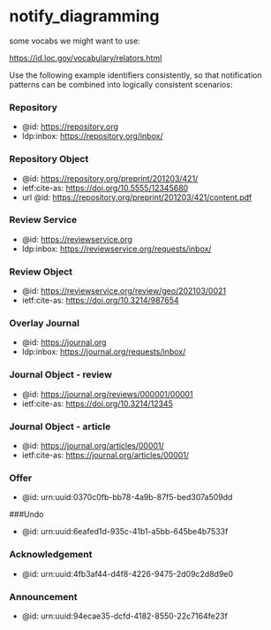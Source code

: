 # notify_diagramming

some vocabs we might want to use:

https://id.loc.gov/vocabulary/relators.html



Use the following example identifiers consistently, so that notification patterns can be combined into logically consistent scenarios:

### Repository
* @id: https://repository.org
* ldp:inbox: https://repository.org/inbox/

### Repository Object
* @id: https://repository.org/preprint/201203/421/
* ietf:cite-as: https://doi.org/10.5555/12345680
* url @id: https://repository.org/preprint/201203/421/content.pdf

### Review Service
* @id: https://reviewservice.org
* ldp:inbox: https://reviewservice.org/requests/inbox/

### Review Object
* @id: https://reviewservice.org/review/geo/202103/0021
* ietf:cite-as: https://doi.org/10.3214/987654

### Overlay Journal
* @id: https://journal.org
* ldp:inbox: https://journal.org/requests/inbox/

### Journal Object - review
* @id: https://journal.org/reviews/000001/00001
* ietf:cite-as: https://doi.org/10.3214/12345

### Journal Object - article
* @id: https://journal.org/articles/00001/
* ietf:cite-as: https://journal.org/articles/00001/

### Offer
* @id: urn:uuid:0370c0fb-bb78-4a9b-87f5-bed307a509dd

###Undo
* @id: urn:uuid:6eafed1d-935c-41b1-a5bb-645be4b7533f

### Acknowledgement
* @id: urn:uuid:4fb3af44-d4f8-4226-9475-2d09c2d8d9e0

### Announcement
* @id: urn:uuid:94ecae35-dcfd-4182-8550-22c7164fe23f

